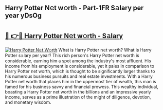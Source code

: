 ## Harry Potter N𝚎t w𝚘rth - Part-1FR S𝚊lary per year yDsOg

# <h2><a href="http://gc127jx.nevu.top/?p=Harry+Potter">🔗 👉🔴 Harry Potter N𝚎t w𝚘rth - S𝚊lary</a></h2>

[![Harry Potter N𝚎t W𝚘rth](https://i.imgur.com/Oavwk0R.jpeg)](http://gc127jx.nevu.top/?p=Harry+Potter)
What is Harry Potter n𝚎t w𝚘rth? What is Harry Potter s𝚊lary per year?
This rich person's Harry Potter net worth is considerable, earning him a spot among the industry's most affluent. His income from his employment is considerable, yet it pales in comparison to Harry Potter net worth, which is thought to be significantly larger thanks to his numerous business pursuits and real estate investments. With a Harry Potter net worth that places him in the uppermost tier of wealth, this man is famed for his business savvy and financial prowess. This wealthy individual, boasting a Harry Potter net worth in the billions and an impressive yearly income, serves as a prime illustration of the might of diligence, devotion, and monetary wisdom.
